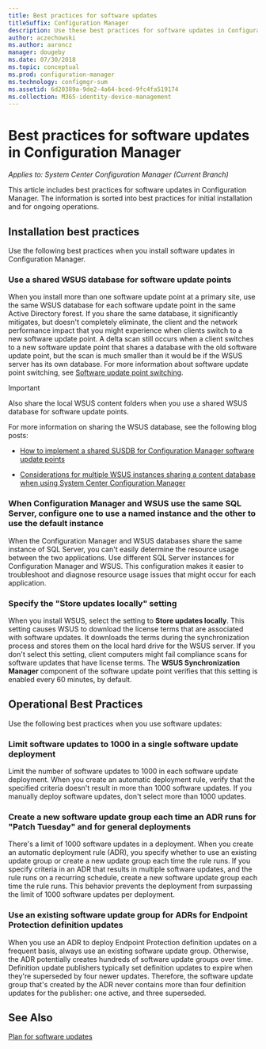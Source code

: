 ```yaml
---
title: Best practices for software updates
titleSuffix: Configuration Manager
description: Use these best practices for software updates in Configuration Manager.
author: aczechowski
ms.author: aaroncz
manager: dougeby
ms.date: 07/30/2018
ms.topic: conceptual
ms.prod: configuration-manager
ms.technology: configmgr-sum
ms.assetid: 6d20389a-9de2-4a64-bced-9fc4fa519174
ms.collection: M365-identity-device-management
---
```

# Best practices for software updates in Configuration Manager

*Applies to: System Center Configuration Manager (Current Branch)*

This article includes best practices for software updates in Configuration Manager. The information is sorted into best practices for initial installation and for ongoing operations.  



## <a name="bkmk_install"></a> Installation best practices  

Use the following best practices when you install software updates in Configuration Manager.  


### <a name="bkmk_shared-susdb"></a> Use a shared WSUS database for software update points  

When you install more than one software update point at a primary site, use the same WSUS database for each software update point in the same Active Directory forest. If you share the same database, it significantly mitigates, but doesn't completely eliminate, the client and the network performance impact that you might experience when clients switch to a new software update point. A delta scan still occurs when a client switches to a new software update point that shares a database with the old software update point, but the scan is much smaller than it would be if the WSUS server has its own database. For more information about software update point switching, see [Software update point switching](/sccm/sum/plan-design/plan-for-software-updates#BKMK_SUPSwitching).  

> [!IMPORTANT]  
>  Also share the local WSUS content folders when you use a shared WSUS database for software update points.  

For more information on sharing the WSUS database, see the following blog posts:  

- [How to implement a shared SUSDB for Configuration Manager software update points](https://techcommunity.microsoft.com/t5/Configuration-Manager-Archive/How-to-implement-a-shared-SUSDB-for-Configuration-Manager/ba-p/274103)  

- [Considerations for multiple WSUS instances sharing a content database when using System Center Configuration Manager](https://blogs.technet.microsoft.com/wsus/2014/03/22/considerations-for-multiple-wsus-instances-sharing-a-content-database-when-using-system-center-configuration-manager-but-without-network-load-balancing-nlb/)  


### <a name="bkmk_sql-instance"></a> When Configuration Manager and WSUS use the same SQL Server, configure one to use a named instance and the other to use the default instance  

When the Configuration Manager and WSUS databases share the same instance of SQL Server, you can't easily determine the resource usage between the two applications. Use different SQL Server instances for Configuration Manager and WSUS. This configuration makes it easier to troubleshoot and diagnose resource usage issues that might occur for each application.  


### <a name="bkmk_store-local"></a> Specify the "Store updates locally" setting  

When you install WSUS, select the setting to **Store updates locally**. This setting causes WSUS to download the license terms that are associated with software updates. It downloads the terms during the synchronization process and stores them on the local hard drive for the WSUS server. If you don't select this setting, client computers might fail compliance scans for software updates that have license terms. The **WSUS Synchronization Manager** component of the software update point verifies that this setting is enabled every 60 minutes, by default.  



## <a name="bkmk_operation"></a> Operational Best Practices  

Use the following best practices when you use software updates:  


### <a name="bkmk_object-limit"></a> Limit software updates to 1000 in a single software update deployment  

Limit the number of software updates to 1000 in each software update deployment. When you create an automatic deployment rule, verify that the specified criteria doesn't result in more than 1000 software updates. If you manually deploy software updates, don't select more than 1000 updates.  


### <a name="bkmk_new-group"></a> Create a new software update group each time an ADR runs for "Patch Tuesday" and for general deployments  

There's a limit of 1000 software updates in a deployment. When you create an automatic deployment rule (ADR), you specify whether to use an existing update group or create a new update group each time the rule runs. If you specify criteria in an ADR that results in multiple software updates, and the rule runs on a recurring schedule, create a new software update group each time the rule runs. This behavior prevents the deployment from surpassing the limit of 1000 software updates per deployment.  


### <a name="bkmk_same-group"></a> Use an existing software update group for ADRs for Endpoint Protection definition updates  

When you use an ADR to deploy Endpoint Protection definition updates on a frequent basis, always use an existing software update group. Otherwise, the ADR potentially creates hundreds of software update groups over time. Definition update publishers typically set definition updates to expire when they're superseded by four newer updates. Therefore, the software update group that's created by the ADR never contains more than four definition updates for the publisher: one active, and three superseded.  



## See Also  
 [Plan for software updates](/sccm/sum/plan-design/plan-for-software-updates)
